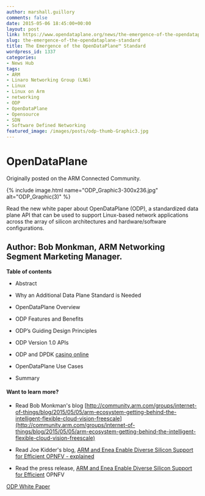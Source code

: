 ```yaml
---
author: marshall.guillory
comments: false
date: 2015-05-06 18:45:00+00:00
layout: post
link: https://www.opendataplane.org/news/the-emergence-of-the-opendataplane-standard/
slug: the-emergence-of-the-opendataplane-standard
title: The Emergence of the OpenDataPlane™ Standard
wordpress_id: 1337
categories:
- News Hub
tags:
- ARM
- Linaro Networking Group (LNG)
- Linux
- Linux on Arm
- networking
- ODP
- OpenDataPlane
- Opensource
- SDN
- Software Defined Networking
featured_image: /images/posts/odp-thumb-Graphic3.jpg
---
```


# OpenDataPlane


Originally posted on the ARM Connected Community.

{% include image.html name="ODP_Graphic3-300x236.jpg" alt="ODP_Graphic(3)" %}

Read the new white paper about OpenDataPlane (ODP), a standardized data plane API that can be used to support Linux-based network applications across the array of silicon architectures and hardware/software configurations.


## Author: Bob Monkman, ARM Networking Segment Marketing Manager.


**Table of contents**

  * Abstract


  * Why an Additional Data Plane Standard is Needed


  * OpenDataPlane Overview


  * ODP Features and Benefits


  * ODP’s Guiding Design Principles


  * ODP Version 1.0 APIs


  * ODP and DPDK [casino online](http://www.svenskkasinon.com/)


  * OpenDataPlane Use Cases


  * Summary


#### Want to learn more?


  * Read Bob Monkman's blog [http://community.arm.com/groups/internet-of-things/blog/2015/05/05/arm-ecosystem-getting-behind-the-intelligent-flexible-cloud-vision-freescale](http://community.arm.com/groups/internet-of-things/blog/2015/05/05/arm-ecosystem-getting-behind-the-intelligent-flexible-cloud-vision-freescale)


  * Read Joe Kidder's blog, [ARM and Enea Enable Diverse Silicon Support for Efficient OPNFV - explained](http://community.arm.com/community/arm-partner-directory/partner-enea-software-ab/blog/2015/05/05/arm-and-enea-enable-diverse-silicon-support-for-efficient-opnfv--explained)


  * Read the press release, [ARM and Enea Enable Diverse Silicon Support for Efficient](http://www.arm.com/about/newsroom/arm-and-enea-enable-diverse-silicon-support-for-efficient-opnfv.php) OPNFV



[ODP White Paper](https://community.arm.com/cfs-file/__key/telligent-evolution-components-attachments/01-1996-00-00-00-00-62-45/ODP-White-Paper_5F00_Final.pdf)
